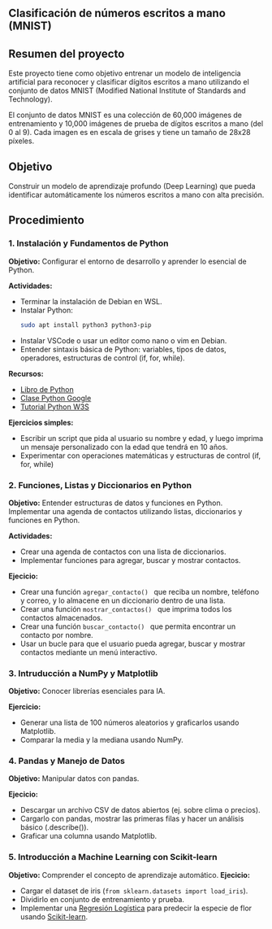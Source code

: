 ## Clasificación de números escritos a mano (MNIST)

## Resumen del proyecto

Este proyecto tiene como objetivo entrenar un modelo de inteligencia artificial para reconocer y clasificar dígitos escritos a mano utilizando el conjunto de datos MNIST (Modified National Institute of Standards and Technology).  

El conjunto de datos MNIST es una colección de 60,000 imágenes de entrenamiento y 10,000 imágenes de prueba de dígitos escritos a mano (del 0 al 9). Cada imagen es en escala de grises y tiene un tamaño de 28x28 píxeles.

## Objetivo

Construir un modelo de aprendizaje profundo (Deep Learning) que pueda identificar automáticamente los números escritos a mano con alta precisión.

## Procedimiento

### 1. Instalación y Fundamentos de Python 

__Objetivo:__ Configurar el entorno de desarrollo y aprender lo esencial de Python.

__Actividades:__  
- Terminar la instalación de Debian en WSL.
- Instalar Python:
    ```bash
    sudo apt install python3 python3-pip
    ```
- Instalar VSCode o usar un editor como nano o vim en Debian.
- Entender sintaxis básica de Python: variables, tipos de datos, operadores, estructuras de control (if, for, while).

__Recursos:__
- [Libro de Python](https://ellibrodepython.com/)
- [Clase Python Google](https://developers.google.com/edu/python?hl=es-419)
- [Tutorial Python W3S](https://www.w3schools.com/python/)

__Ejercicios simples:__
- Escribir un script que pida al usuario su nombre y edad, y luego imprima un mensaje personalizado con la edad que tendrá en 10 años. 
- Experimentar con operaciones matemáticas y estructuras de control (if, for, while)

### 2. Funciones, Listas y Diccionarios en Python

__Objetivo:__ Entender estructuras de datos y funciones en Python. Implementar una agenda de contactos utilizando listas, diccionarios y funciones en Python.


__Actividades:__
- Crear una agenda de contactos con una lista de diccionarios.
- Implementar funciones para agregar, buscar y mostrar contactos.

__Ejecicio:__

- Crear una función  ```agregar_contacto() ``` que reciba un nombre, teléfono y correo, y lo almacene en un diccionario dentro de una lista.
- Crear una función  ```mostrar_contactos() ``` que imprima todos los contactos almacenados.
- Crear una función  ```buscar_contacto() ``` que permita encontrar un contacto por nombre.
- Usar un bucle para que el usuario pueda agregar, buscar y mostrar contactos mediante un menú interactivo.

### 3. Intruducción a NumPy y Matplotlib

__Objetivo:__ Conocer librerías esenciales para IA.

__Ejercicio:__
- Generar una lista de 100 números aleatorios y graficarlos usando Matplotlib.
- Comparar la media y la mediana usando NumPy.

### 4. Pandas y Manejo de Datos

__Objetivo:__  Manipular datos con pandas.

__Ejecicio:__
- Descargar un archivo CSV de datos abiertos (ej. sobre clima o precios).
- Cargarlo con pandas, mostrar las primeras filas y hacer un análisis básico (.describe()).
- Graficar una columna usando Matplotlib.

### 5.  Introducción a Machine Learning con Scikit-learn

__Objetivo:__ Comprender el concepto de aprendizaje automático.
__Ejecicio:__ 
- Cargar el dataset de iris (```from sklearn.datasets import load_iris```).
- Dividirlo en conjunto de entrenamiento y prueba.
- Implementar una [Regresión Logística](https://cienciadedatos.net/documentos/py17-regresion-logistica-python) para predecir la especie de flor usando [Scikit-learn](https://scikit-learn.org/1.5/modules/generated/sklearn.linear_model.LogisticRegression.html#). 